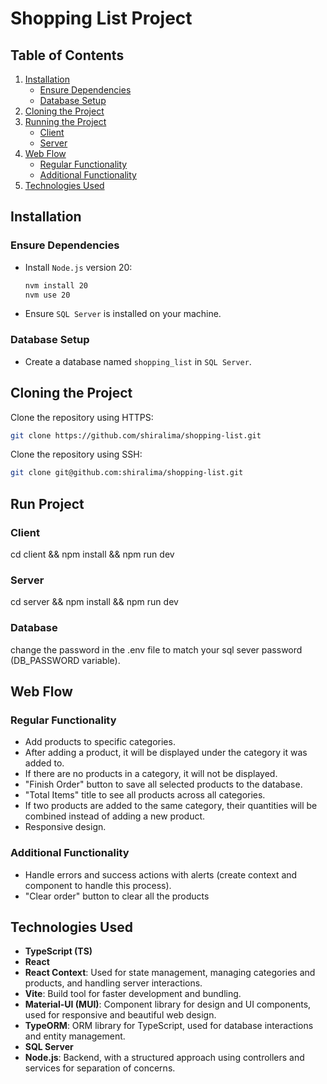 # Shopping List Project

## Table of Contents

1. [Installation](#installation)
   - [Ensure Dependencies](#ensure-dependencies)
   - [Database Setup](#database-setup)
2. [Cloning the Project](#cloning-the-project)
3. [Running the Project](#running-the-project)
   - [Client](#client)
   - [Server](#server)
4. [Web Flow](#web-flow)
   - [Regular Functionality](#regular-functionality)
   - [Additional Functionality](#additional-functionality)
5. [Technologies Used](#technologies-used)

## Installation

### Ensure Dependencies
   - Install `Node.js` version 20:
     ```bash
     nvm install 20
     nvm use 20
     ```
   - Ensure `SQL Server` is installed on your machine.

### Database Setup
   - Create a database named `shopping_list` in `SQL Server`.

## Cloning the Project

Clone the repository using HTTPS:
```bash
git clone https://github.com/shiralima/shopping-list.git
```

Clone the repository using SSH:
```bash
git clone git@github.com:shiralima/shopping-list.git
```

## Run Project

### Client
cd client && npm install && npm run dev

### Server
cd server && npm install && npm run dev

### Database
change the password in the .env file to match your sql sever password (DB_PASSWORD variable).

## Web Flow
### Regular Functionality
- Add products to specific categories.
- After adding a product, it will be displayed under the category it was added to.
- If there are no products in a category, it will not be displayed.
- "Finish Order" button to save all selected products to the database.
- "Total Items" title to see all products across all categories.
- If two products are added to the same category, their quantities will be combined instead of adding a new product.
- Responsive design.

### Additional Functionality
- Handle errors and success actions with alerts (create context and component to handle this process).
- "Clear order" button to clear all the products

## Technologies Used

- **TypeScript (TS)**
- **React**
- **React Context**: Used for state management, managing categories and products, and handling server interactions.
- **Vite**: Build tool for faster development and bundling.
- **Material-UI (MUI)**: Component library for design and UI components, used for responsive and beautiful web design.
- **TypeORM**: ORM library for TypeScript, used for database interactions and entity management.
- **SQL Server**
- **Node.js**: Backend, with a structured approach using controllers and services for separation of concerns.
